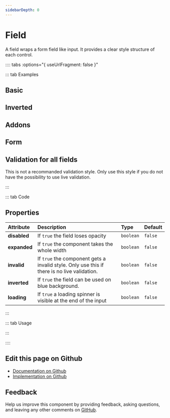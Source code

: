 ```yaml
---
sidebarDepth: 0
---
```


# Field


<!-- START: human documentation top -->

A field wraps a form field like input. It provides a clear style structure of each control.

<!-- END: human documentation top -->

:::: tabs :options="{ useUrlFragment: false }"

::: tab Examples

## Basic

<ClientOnly><docs-demo-bal-field-43></docs-demo-bal-field-43></ClientOnly>


## Inverted

<ClientOnly><docs-demo-bal-field-44></docs-demo-bal-field-44></ClientOnly>


## Addons

<ClientOnly><docs-demo-bal-field-45></docs-demo-bal-field-45></ClientOnly>


## Form

<ClientOnly><docs-demo-bal-field-46></docs-demo-bal-field-46></ClientOnly>


## Validation for all fields

This is not a recommanded validation style. Only use this style if you do not have the possibility to use live validation.

<ClientOnly><docs-demo-bal-field-47></docs-demo-bal-field-47></ClientOnly>


:::

::: tab Code

## Properties


| Attribute    | Description                                                                                 | Type      | Default |
| :----------- | :------------------------------------------------------------------------------------------ | :-------- | :------ |
| **disabled** | If `true` the field loses opacity                                                           | `boolean` | `false` |
| **expanded** | If `true` the component takes the whole width                                               | `boolean` | `false` |
| **invalid**  | If `true` the component gets a invalid style. Only use this if there is no live validation. | `boolean` | `false` |
| **inverted** | If `true` the field can be used on blue background.                                         | `boolean` | `false` |
| **loading**  | If `true` a loading spinner is visible at the end of the input                              | `boolean` | `false` |


:::

::: tab Usage

<!-- START: human documentation usage -->

<!-- END: human documentation usage -->

:::


::::

## Edit this page on Github

* [Documentation on Github](https://github.com/baloise/design-system/blob/master/docs/src/components/components/bal-field.md)
* [Implementation on Github](https://github.com/baloise/design-system/blob/master/packages/components/src/components/bal-field)

## Feedback

Help us improve this component by providing feedback, asking questions, and leaving any other comments on [GitHub](https://github.com/baloise/design-system/issues/new).

